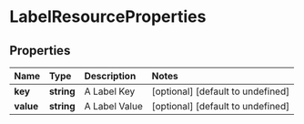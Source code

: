 # LabelResourceProperties

## Properties

| Name | Type | Description | Notes |
| :--- | :--- | :--- | :--- |
| **key** | **string** | A Label Key | \[optional\] \[default to undefined\] |
| **value** | **string** | A Label Value | \[optional\] \[default to undefined\] |

